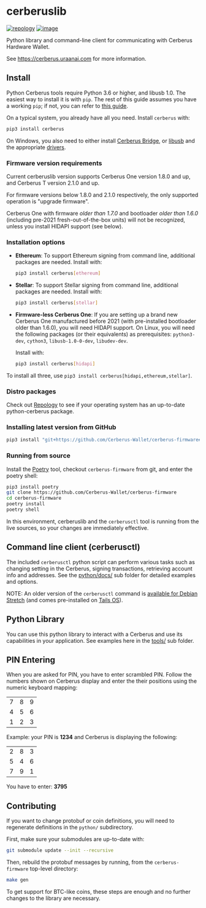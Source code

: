 # cerberuslib

[![repology](https://repology.org/badge/tiny-repos/python:cerberus.svg)](https://repology.org/metapackage/python:cerberus) [![image](https://badges.gitter.im/cerberus/community.svg)](https://gitter.im/cerberus/community)

Python library and command-line client for communicating with Cerberus
Hardware Wallet.

See <https://cerberus.uraanai.com> for more information.

## Install

Python Cerberus tools require Python 3.6 or higher, and libusb 1.0. The easiest
way to install it is with `pip`. The rest of this guide assumes you have
a working `pip`; if not, you can refer to [this
guide](https://packaging.python.org/tutorials/installing-packages/).

On a typical system, you already have all you need. Install `cerberus` with:

```sh
pip3 install cerberus
```

On Windows, you also need to either install [Cerberus Bridge](https://suite.cerberus.uraanai.com/web/bridge/), or
[libusb](https://github.com/libusb/libusb/wiki/Windows) and the appropriate
[drivers](https://zadig.akeo.ie/).

### Firmware version requirements

Current cerberuslib version supports Cerberus One version 1.8.0 and up, and Cerberus T version
2.1.0 and up.

For firmware versions below 1.8.0 and 2.1.0 respectively, the only supported operation
is "upgrade firmware".

Cerberus One with firmware _older than 1.7.0_ and bootloader _older than 1.6.0_
(including pre-2021 fresh-out-of-the-box units) will not be recognized, unless
you install HIDAPI support (see below).

### Installation options

* **Ethereum**: To support Ethereum signing from command line, additional packages are
  needed. Install with:

  ```sh
  pip3 install cerberus[ethereum]
  ```

* **Stellar**: To support Stellar signing from command line, additional packages are
  needed. Install with:

  ```sh
  pip3 install cerberus[stellar]
  ```

* **Firmware-less Cerberus One**: If you are setting up a brand new Cerberus One
  manufactured before 2021 (with pre-installed bootloader older than 1.6.0), you will
  need HIDAPI support. On Linux, you will need the following packages (or their
  equivalents) as prerequisites: `python3-dev`, `cython3`, `libusb-1.0-0-dev`,
  `libudev-dev`.

  Install with:

  ```sh
  pip3 install cerberus[hidapi]
  ```

To install all three, use `pip3 install cerberus[hidapi,ethereum,stellar]`.

### Distro packages

Check out [Repology](https://repology.org/metapackage/python:cerberus) to see if your
operating system has an up-to-date python-cerberus package.

### Installing latest version from GitHub

```sh
pip3 install "git+https://github.com/Cerberus-Wallet/cerberus-firmware#egg=cerberus&subdirectory=python"
```

### Running from source

Install the [Poetry](https://python-poetry.org/) tool, checkout
`cerberus-firmware` from git, and enter the poetry shell:

```sh
pip3 install poetry
git clone https://github.com/Cerberus-Wallet/cerberus-firmware
cd cerberus-firmware
poetry install
poetry shell
```

In this environment, cerberuslib and the `cerberusctl` tool is running from the live
sources, so your changes are immediately effective.

## Command line client (cerberusctl)

The included `cerberusctl` python script can perform various tasks such as
changing setting in the Cerberus, signing transactions, retrieving account
info and addresses. See the
[python/docs/](https://github.com/Cerberus-Wallet/cerberus-firmware/tree/master/python/docs)
sub folder for detailed examples and options.

NOTE: An older version of the `cerberusctl` command is [available for
Debian Stretch](https://packages.debian.org/en/stretch/python-cerberus)
(and comes pre-installed on [Tails OS](https://tails.boum.org/)).

## Python Library

You can use this python library to interact with a Cerberus and use its capabilities in
your application. See examples here in the
[tools/](https://github.com/Cerberus-Wallet/cerberus-firmware/tree/master/python/docs/tools)
sub folder.

## PIN Entering

When you are asked for PIN, you have to enter scrambled PIN. Follow the
numbers shown on Cerberus display and enter the their positions using the
numeric keyboard mapping:

|   |   |   |
|---|---|---|
| 7 | 8 | 9 |
| 4 | 5 | 6 |
| 1 | 2 | 3 |

Example: your PIN is **1234** and Cerberus is displaying the following:

|   |   |   |
|---|---|---|
| 2 | 8 | 3 |
| 5 | 4 | 6 |
| 7 | 9 | 1 |

You have to enter: **3795**

## Contributing

If you want to change protobuf or coin definitions, you will need to regenerate
definitions in the `python/` subdirectory.

First, make sure your submodules are up-to-date with:

```sh
git submodule update --init --recursive
```

Then, rebuild the protobuf messages by running, from the `cerberus-firmware` top-level
directory:

```sh
make gen
```

To get support for BTC-like coins, these steps are enough and no further
changes to the library are necessary.
